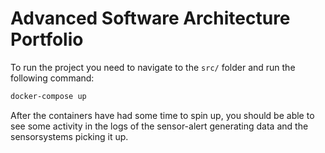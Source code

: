 # Advanced Software Architecture Portfolio

To run the project you need to navigate to the `src/` folder and run the following command:
```bash
docker-compose up
```

After the containers have had some time to spin up, you should be able to see some activity in the logs of the sensor-alert generating data and the sensorsystems picking it up.
